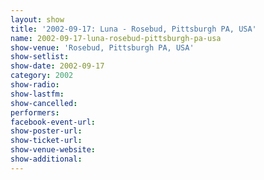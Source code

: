 ```yaml
---
layout: show
title: '2002-09-17: Luna - Rosebud, Pittsburgh PA, USA'
name: 2002-09-17-luna-rosebud-pittsburgh-pa-usa
show-venue: 'Rosebud, Pittsburgh PA, USA'
show-setlist: 
show-date: 2002-09-17
category: 2002
show-radio: 
show-lastfm: 
show-cancelled: 
performers: 
facebook-event-url: 
show-poster-url: 
show-ticket-url: 
show-venue-website: 
show-additional: 
---
```


